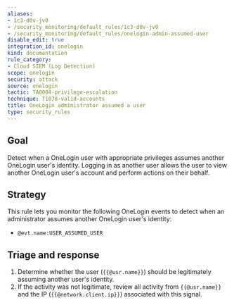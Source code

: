 ```yaml
---
aliases:
- 1c3-d0v-jv0
- /security_monitoring/default_rules/1c3-d0v-jv0
- /security_monitoring/default_rules/onelogin-admin-assumed-user
disable_edit: true
integration_id: onelogin
kind: documentation
rule_category:
- Cloud SIEM (Log Detection)
scope: onelogin
security: attack
source: onelogin
tactic: TA0004-privilege-escalation
technique: T1078-valid-accounts
title: OneLogin administrator assumed a user
type: security_rules
---
```


## Goal
Detect when a OneLogin user with appropriate privileges assumes another OneLogin user's identity. Logging in as another user allows the user to view another OneLogin user's account and perform actions on their behalf. 

## Strategy
This rule lets you monitor the following OneLogin events to detect when an administrator assumes another OneLogin user's identity:

* `@evt.name:USER_ASSUMED_USER`

## Triage and response
1. Determine whether the user (`{{@usr.name}}`) should be legitimately assuming another user's identity.
2. If the activity was not legitimate, review all activity from `{{@usr.name}}` and the IP (`{{@network.client.ip}}`) associated with this signal.
